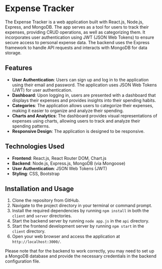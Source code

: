 # Expense Tracker

The Expense Tracker is a web application built with React.js, Node.js, Express, and MongoDB. The app serves as a tool for users to track their expenses, providing CRUD operations, as well as categorizing them. It incorporates user authentication using JWT (JSON Web Tokens) to ensure secure access to personal expense data. The backend uses the Express framework to handle API requests and interacts with MongoDB for data storage.

## Features

- <b>User Authentication</b>: Users can sign up and log in to the application using their email and password. The application uses JSON Web Tokens (JWT) for user authentication.
- <b>Dashboard</b>: Upon logging in, users are presented with a dashboard that displays their expenses and provides insights into their spending habits.
- <b>Categories</b>: The application allows users to categorize their expenses, making it easier to organize and analyze their spending.
- <b>Charts and Analytics</b>: The dashboard provides visual representations of expenses using charts, allowing users to track and analyze their spending patterns.
- <b>Responsive Design</b>: The application is designed to be responsive.

## Technologies Used

- <b>Frontend</b>: React.js, React Router DOM, Chart.js
- <b>Backend</b>: Node.js, Express.js, MongoDB (via Mongoose)
- <b>User Authentication</b>: JSON Web Tokens (JWT)
- <b>Styling</b>: CSS, Bootstrap

## Installation and Usage

1. Clone the repository from GitHub.
2. Navigate to the project directory in your terminal or command prompt.
3. Install the required dependencies by running `npm install` in both the `client` and `server` directories.
4. Start the backend server by running `node app.js` in the `api` directory.
5. Start the frontend development server by running `npm start` in the `client` directory.
6. Open your web browser and access the application at `http://localhost:3000/`.

Please note that for the backend to work correctly, you may need to set up a MongoDB database and provide the necessary credentials in the backend configuration file.
